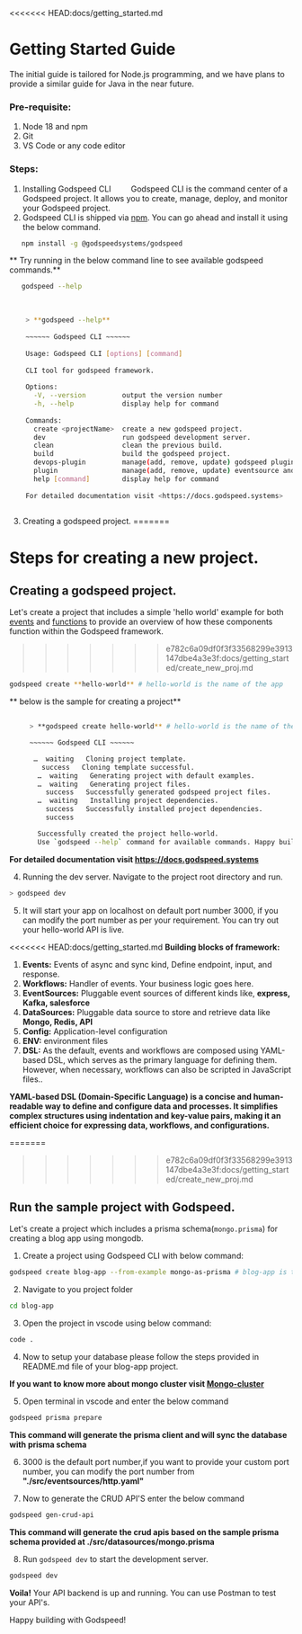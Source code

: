 <<<<<<< HEAD:docs/getting_started.md
# Getting Started Guide

The initial guide is tailored for Node.js programming, and we have plans to provide a similar guide for Java in the near future.

### Pre-requisite:

1. Node 18 and npm
2. Git
3. VS Code or any code editor

### Steps:

1. Installing Godspeed CLI
    
    Godspeed CLI is the command center of a Godspeed project. It allows you to create, manage, deploy, and monitor your Godspeed project.
    
2. Godspeed CLI is shipped via [npm](https://www.npmjs.com/). You can go ahead and install it using the below command.


```bash
   npm install -g @godspeedsystems/godspeed
```

** Try running in the below command line to see available godspeed commands.**

```bash
   godspeed --help
```
   
```bash
    > **godspeed --help**
    
    ~~~~~~ Godspeed CLI ~~~~~~
    
    Usage: Godspeed CLI [options] [command]
    
    CLI tool for godspeed framework.
    
    Options:
      -V, --version         output the version number
      -h, --help            display help for command
    
    Commands:
      create <projectName>  create a new godspeed project.
      dev                   run godspeed development server.
      clean                 clean the previous build.
      build                 build the godspeed project.
      devops-plugin         manage(add, remove, update) godspeed plugins for devops.
      plugin                manage(add, remove, update) eventsource and datasource plugins for godspeed.
      help [command]        display help for command
    
    For detailed documentation visit <https://docs.godspeed.systems>
    
```

3. Creating a godspeed project.
=======
# Steps for creating a new project.
## Creating a godspeed project.
Let's create a project that includes a simple 'hello world' example for both [events](/docs/events/overview.md) and [functions](/docs/workflows/overview.md) to provide an overview of how these components function within the Godspeed framework.
>>>>>>> e782c6a09df0f3f33568299e3913147dbe4a3e3f:docs/getting_started/create_new_proj.md

```bash
godspeed create **hello-world** # hello-world is the name of the app
```

** below is the sample for creating a project** 
    
```bash
   
     > **godspeed create hello-world** # hello-world is the name of the app

     ~~~~~~ Godspeed CLI ~~~~~~

      …  waiting   Cloning project template.
        success   Cloning template successful.
       …  waiting   Generating project with default examples.
       …  waiting   Generating project files.
         success   Successfully generated godspeed project files.
       …  waiting   Installing project dependencies.
         success   Successfully installed project dependencies.
         success   

       Successfully created the project hello-world.
       Use `godspeed --help` command for available commands. Happy building microservices with Godspeed!. 

```

  **For detailed documentation visit <https://docs.godspeed.systems>**


     
4. Running the dev server. Navigate to the project root directory and run.

```bash
> godspeed dev
```

5. It will start your app on localhost on default port number 3000, if you can modify the port number as per your requirement. You can try out your hello-world API is live.


<<<<<<< HEAD:docs/getting_started.md
**Building blocks of framework:**

1. **Events:** Events of async and sync kind, Define endpoint, input, and response.
2. **Workflows:** Handler of events. Your business logic goes here.
3. **EventSources:** Pluggable event sources of different kinds like, **express, Kafka, salesforce**
4. **DataSources:** Pluggable data source to store and retrieve data like **Mongo, Redis, API**
5. **Config:** Application-level configuration
6. **ENV:** environment files
7. **DSL:** As the default, events and workflows are composed using YAML-based DSL, which serves as the primary language for defining them. However, when necessary, workflows can also be scripted in JavaScript files..


**YAML-based DSL (Domain-Specific Language) is a concise and human-readable way to define and configure data and processes. It simplifies complex structures using indentation and key-value pairs, making it an efficient choice for expressing data, workflows, and configurations.**


=======
>>>>>>> e782c6a09df0f3f33568299e3913147dbe4a3e3f:docs/getting_started/create_new_proj.md
## Run the sample project with Godspeed.
Let's create a project which includes a prisma schema(`mongo.prisma`) for creating a blog app using mongodb.

1. Create a project using Godspeed CLI with below command:

```bash
godspeed create blog-app --from-example mongo-as-prisma # blog-app is the name of the app
```

2. Navigate to you project folder

```bash
cd blog-app
```

3. Open the project in vscode using below command:

```bash
code .
```

4. Now to setup your database please follow the steps provided in README.md file of your blog-app project.

**If you want to know more about mongo cluster visit [Mongo-cluster](https://www.mongodb.com/docs/guides/atlas/cluster/)**


5. Open terminal in vscode and enter the below command

```bash
godspeed prisma prepare
```
**This command will generate the prisma client and will sync the database with prisma schema**

6. 3000 is the default port number,if you want to provide your custom port number, you can modify the port number from **"./src/eventsources/http.yaml"**

7. Now to generate the CRUD API'S enter the below command

```bash
godspeed gen-crud-api
```
**This command will generate the crud apis based on the sample prisma schema provided at ./src/datasources/mongo.prisma**

8. Run `godspeed dev` to start the development server.

```bash
godspeed dev
```

**Voila!** Your API backend is up and running. You can use Postman to test your API's.

Happy building with Godspeed!
